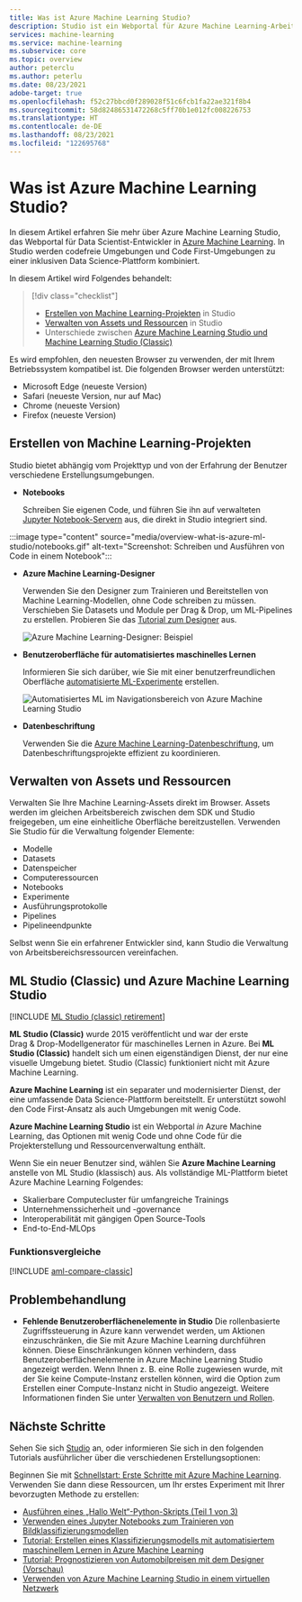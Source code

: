 ```yaml
---
title: Was ist Azure Machine Learning Studio?
description: Studio ist ein Webportal für Azure Machine Learning-Arbeitsbereiche. In Studio werden codefreie Umgebungen und Code First-Umgebungen zu einer inklusiven Data Science-Plattform kombiniert.
services: machine-learning
ms.service: machine-learning
ms.subservice: core
ms.topic: overview
author: peterclu
ms.author: peterlu
ms.date: 08/23/2021
adobe-target: true
ms.openlocfilehash: f52c27bbcd0f289028f51c6fcb1fa22ae321f8b4
ms.sourcegitcommit: 58d82486531472268c5ff70b1e012fc008226753
ms.translationtype: HT
ms.contentlocale: de-DE
ms.lasthandoff: 08/23/2021
ms.locfileid: "122695768"
---
```

# <a name="what-is-azure-machine-learning-studio"></a>Was ist Azure Machine Learning Studio?

In diesem Artikel erfahren Sie mehr über Azure Machine Learning Studio, das Webportal für Data Scientist-Entwickler in [Azure Machine Learning](overview-what-is-azure-machine-learning.md). In Studio werden codefreie Umgebungen und Code First-Umgebungen zu einer inklusiven Data Science-Plattform kombiniert.

In diesem Artikel wird Folgendes behandelt:
>[!div class="checklist"]
> - [Erstellen von Machine Learning-Projekten](#author-machine-learning-projects) in Studio
> - [Verwalten von Assets und Ressourcen](#manage-assets-and-resources) in Studio
> - Unterschiede zwischen [Azure Machine Learning Studio und Machine Learning Studio (Classic)](#ml-studio-classic-vs-azure-machine-learning-studio)

Es wird empfohlen, den neuesten Browser zu verwenden, der mit Ihrem Betriebssystem kompatibel ist. Die folgenden Browser werden unterstützt:
  * Microsoft Edge (neueste Version)
  * Safari (neueste Version, nur auf Mac)
  * Chrome (neueste Version)
  * Firefox (neueste Version)

## <a name="author-machine-learning-projects"></a>Erstellen von Machine Learning-Projekten

Studio bietet abhängig vom Projekttyp und von der Erfahrung der Benutzer verschiedene Erstellungsumgebungen.

+ **Notebooks**

  Schreiben Sie eigenen Code, und führen Sie ihn auf verwalteten [Jupyter Notebook-Servern](how-to-run-jupyter-notebooks.md) aus, die direkt in Studio integriert sind. 

:::image type="content" source="media/overview-what-is-azure-ml-studio/notebooks.gif" alt-text="Screenshot: Schreiben und Ausführen von Code in einem Notebook":::

+ **Azure Machine Learning-Designer**

  Verwenden Sie den Designer zum Trainieren und Bereitstellen von Machine Learning-Modellen, ohne Code schreiben zu müssen. Verschieben Sie Datasets und Module per Drag & Drop, um ML-Pipelines zu erstellen. Probieren Sie das [Tutorial zum Designer](tutorial-designer-automobile-price-train-score.md) aus.

    ![Azure Machine Learning-Designer: Beispiel](media/concept-designer/designer-drag-and-drop.gif)

+ **Benutzeroberfläche für automatisiertes maschinelles Lernen**

  Informieren Sie sich darüber, wie Sie mit einer benutzerfreundlichen Oberfläche [automatisierte ML-Experimente](tutorial-first-experiment-automated-ml.md) erstellen. 

  ![Automatisiertes ML im Navigationsbereich von Azure Machine Learning Studio](./media/overview-what-is-azure-ml-studio/azure-machine-learning-automated-ml-ui.jpg)

+ **Datenbeschriftung**

    Verwenden Sie die [Azure Machine Learning-Datenbeschriftung](how-to-create-labeling-projects.md), um Datenbeschriftungsprojekte effizient zu koordinieren.

## <a name="manage-assets-and-resources"></a>Verwalten von Assets und Ressourcen

Verwalten Sie Ihre Machine Learning-Assets direkt im Browser. Assets werden im gleichen Arbeitsbereich zwischen dem SDK und Studio freigegeben, um eine einheitliche Oberfläche bereitzustellen. Verwenden Sie Studio für die Verwaltung folgender Elemente:

- Modelle
- Datasets
- Datenspeicher
- Computeressourcen
- Notebooks
- Experimente
- Ausführungsprotokolle
- Pipelines 
- Pipelineendpunkte

Selbst wenn Sie ein erfahrener Entwickler sind, kann Studio die Verwaltung von Arbeitsbereichsressourcen vereinfachen.

## <a name="ml-studio-classic-vs-azure-machine-learning-studio"></a>ML Studio (Classic) und Azure Machine Learning Studio

[!INCLUDE [ML Studio (classic) retirement](../../includes/machine-learning-studio-classic-deprecation.md)]

**ML Studio (Classic)** wurde 2015 veröffentlicht und war der erste Drag & Drop-Modellgenerator für maschinelles Lernen in Azure. Bei **ML Studio (Classic)** handelt sich um einen eigenständigen Dienst, der nur eine visuelle Umgebung bietet. Studio (Classic) funktioniert nicht mit Azure Machine Learning.

**Azure Machine Learning** ist ein separater und modernisierter Dienst, der eine umfassende Data Science-Plattform bereitstellt. Er unterstützt sowohl den Code First-Ansatz als auch Umgebungen mit wenig Code.

**Azure Machine Learning Studio** ist ein Webportal *in* Azure Machine Learning, das Optionen mit wenig Code und ohne Code für die Projekterstellung und Ressourcenverwaltung enthält. 

Wenn Sie ein neuer Benutzer sind, wählen Sie **Azure Machine Learning** anstelle von ML Studio (klassisch) aus. Als vollständige ML-Plattform bietet Azure Machine Learning Folgendes:

- Skalierbare Computecluster für umfangreiche Trainings
- Unternehmenssicherheit und -governance
- Interoperabilität mit gängigen Open Source-Tools
- End-to-End-MLOps

### <a name="feature-comparison"></a>Funktionsvergleiche

[!INCLUDE [aml-compare-classic](../../includes/machine-learning-compare-classic-aml.md)]

## <a name="troubleshooting"></a>Problembehandlung

* **Fehlende Benutzeroberflächenelemente in Studio** Die rollenbasierte Zugriffssteuerung in Azure kann verwendet werden, um Aktionen einzuschränken, die Sie mit Azure Machine Learning durchführen können. Diese Einschränkungen können verhindern, dass Benutzeroberflächenelemente in Azure Machine Learning Studio angezeigt werden. Wenn Ihnen z. B. eine Rolle zugewiesen wurde, mit der Sie keine Compute-Instanz erstellen können, wird die Option zum Erstellen einer Compute-Instanz nicht in Studio angezeigt. Weitere Informationen finden Sie unter [Verwalten von Benutzern und Rollen](how-to-assign-roles.md).

## <a name="next-steps"></a>Nächste Schritte

Sehen Sie sich [Studio](https://ml.azure.com) an, oder informieren Sie sich in den folgenden Tutorials ausführlicher über die verschiedenen Erstellungsoptionen:  

Beginnen Sie mit [Schnellstart: Erste Schritte mit Azure Machine Learning](quickstart-create-resources.md).  Verwenden Sie dann diese Ressourcen, um Ihr erstes Experiment mit Ihrer bevorzugten Methode zu erstellen:

  + [Ausführen eines „Hallo Welt“-Python-Skripts (Teil 1 von 3)](tutorial-1st-experiment-hello-world.md)
  + [Verwenden eines Jupyter Notebooks zum Trainieren von Bildklassifizierungsmodellen](tutorial-train-models-with-aml.md)
  + [Tutorial: Erstellen eines Klassifizierungsmodells mit automatisiertem maschinellem Lernen in Azure Machine Learning](tutorial-first-experiment-automated-ml.md)  
  + [Tutorial: Prognostizieren von Automobilpreisen mit dem Designer (Vorschau)](tutorial-designer-automobile-price-train-score.md)
  + [Verwenden von Azure Machine Learning Studio in einem virtuellen Netzwerk](how-to-enable-studio-virtual-network.md)